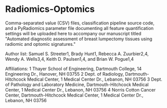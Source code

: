 # Radiomics-Optomics

Comma-separated value (CSV) files, classification pipeline source code, and a PyRadiomics parameter file documenting all feature quantification settings will be uploaded here to accompany our manuscript titled "Automated diagnostic assessment of breast lumpectomy tissues using radiomic and optomic signatures."

Author list:
Samuel S. Streeter1, Brady Hunt1, Rebecca A. Zuurbier2,4, Wendy A. Wells3,4, Keith D. Paulsen1,4, and Brian W. Pogue1,4

Affiliations:
1 Thayer School of Engineering, Dartmouth College, 14 Engineering Dr., Hanover, NH 03755
2 Dept. of Radiology, Dartmouth-Hitchcock Medical Center, 1 Medical Center Dr., Lebanon, NH 03756
3 Dept. of Pathology and Laboratory Medicine, Dartmouth-Hitchcock Medical Center, 1 Medical Center Dr., Lebanon, NH 03756
4 Norris Cotton Cancer Center, Dartmouth-Hitchcock Medical Center, 1 Medical Center Dr., Lebanon, NH 03756

